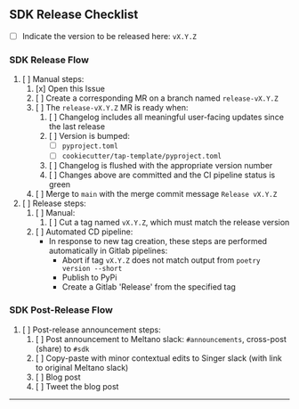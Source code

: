 [//]: # (NOTE: This Release template is for Admin-Use only. If you've reached this template in error, please select another template from the list.)


## SDK Release Checklist

- [ ] Indicate the version to be released here: `vX.Y.Z`

### SDK Release Flow

1. [ ] Manual steps:
    1. [x] Open this Issue
    2. [ ] Create a corresponding MR on a branch named `release-vX.Y.Z`
    3. [ ] The `release-vX.Y.Z` MR is ready when:
        1. [ ] Changelog includes all meaningful user-facing updates since the last release
        2. [ ] Version is bumped:
            - [ ] `pyproject.toml`
            - [ ] `cookiecutter/tap-template/pyproject.toml`
        3. [ ] Changelog is flushed with the appropriate version number
        4. [ ] Changes above are committed and the CI pipeline status is green
    4. [ ] Merge to `main` with the merge commit message `Release vX.Y.Z`
2. [ ] Release steps:
   1. [ ] Manual:
      1. [ ] Cut a tag named `vX.Y.Z`, which must match the release version
   2. [ ] Automated CD pipeline:
       - In response to new tag creation, these steps are performed automatically in Gitlab pipelines:
           - Abort if tag `vX.Y.Z` does not match output from `poetry version --short`
           - Publish to PyPi
           - Create a Gitlab 'Release' from the specified tag

### SDK Post-Release Flow

1. [ ] Post-release announcement steps:
    1. [ ] Post announcement to Meltano slack: `#announcements`, cross-post (share) to `#sdk`
    2. [ ] Copy-paste with minor contextual edits to Singer slack (with link to original Meltano slack)
    3. [ ] Blog post
    4. [ ] Tweet the blog post


----------------

